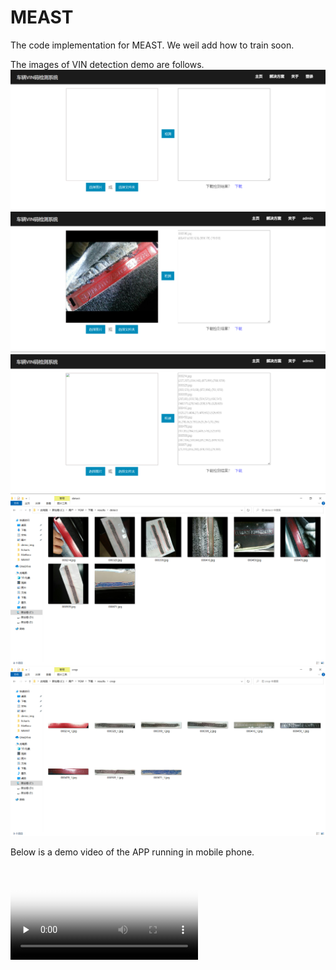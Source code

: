 # MEAST
The code implementation for MEAST. We weil add how to train soon.


The images of VIN detection demo are follows.
![image](./demo_img/select.png)
![image](./demo_img/single_detect.png)
![image](./demo_img/multi_detect.png)
![image](./demo_img/result_detect.png)
![image](./demo_img/result_crop.png)

Below is a demo video of the APP running in mobile phone.


<video id="video" controls="" preload="none" poster="https://i.vimeocdn.com/video/862586401_640x360.jpg">
      <source id="mp4" src="https://gzc-download.weiyun.com/ftn_handler/4172f99714837bfe77b3284a78733bfb4c12550b163ca17bc4f52aaff067fb04/Iceland%20-%2033191-1.mp4?fname=Iceland%20-%2033191-1.mp4&from=30111&version=3.3.3.3" type="video/mp4">
</video>

